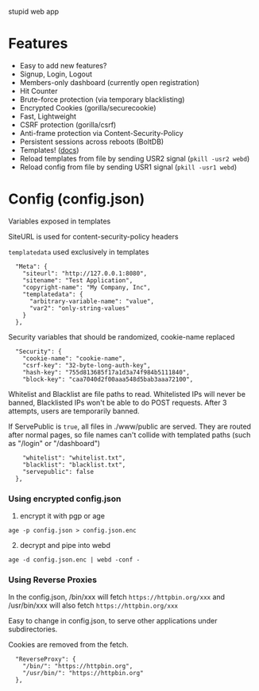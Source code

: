 stupid web app

# Features

  * Easy to add new features?
  * Signup, Login, Logout
  * Members-only dashboard (currently open registration)
  * Hit Counter
  * Brute-force protection (via temporary blacklisting)
  * Encrypted Cookies (gorilla/securecookie)
  * Fast, Lightweight
  * CSRF protection (gorilla/csrf)
  * Anti-frame protection via Content-Security-Policy
  * Persistent sessions across reboots (BoltDB)
  * Templates! ([docs](https://golang.org/pkg/text/template/))
  * Reload templates from file by sending USR2 signal (`pkill -usr2 webd`)
  * Reload config from file by sending USR1 signal (`pkill -usr1 webd`)

# Config (config.json)

Variables exposed in templates

SiteURL is used for content-security-policy headers

`templatedata` used exclusively in templates

```
  "Meta": {
    "siteurl": "http://127.0.0.1:8080",
    "sitename": "Test Application",
    "copyright-name": "My Company, Inc",
    "templatedata": {
      "arbitrary-variable-name": "value",
      "var2": "only-string-values"
    }
  },
```

Security variables that should be randomized, cookie-name replaced

```
  "Security": {
    "cookie-name": "cookie-name",
    "csrf-key": "32-byte-long-auth-key",
    "hash-key": "755d813685f17a1d3a74f984b5111840",
    "block-key": "caa7040d2f00aaa548d5bab3aaa72100",
```

Whitelist and Blacklist are file paths to read.
Whitelisted IPs will never be banned, Blacklisted IPs won't be able to do POST requests. After 3 attempts, users are temporarily banned.

If ServePublic is `true`, all files in ./www/public are served.
They are routed after normal pages, so file names can't collide with templated paths (such as "/login" or "/dashboard")

```
    "whitelist": "whitelist.txt",
    "blacklist": "blacklist.txt",
    "servepublic": false
  },
```

### Using encrypted config.json

1. encrypt it with pgp or age
```
age -p config.json > config.json.enc
```

2. decrypt and pipe into webd
```
age -d config.json.enc | webd -conf -
```

### Using Reverse Proxies

In the config.json, /bin/xxx will fetch `https://httpbin.org/xxx`
and /usr/bin/xxx will also fetch `https://httpbin.org/xxx`

Easy to change in config.json, to serve other applications under subdirectories.

Cookies are removed from the fetch.

```
  "ReverseProxy": {
    "/bin/": "https://httpbin.org",
    "/usr/bin/": "https://httpbin.org"
  },
```
